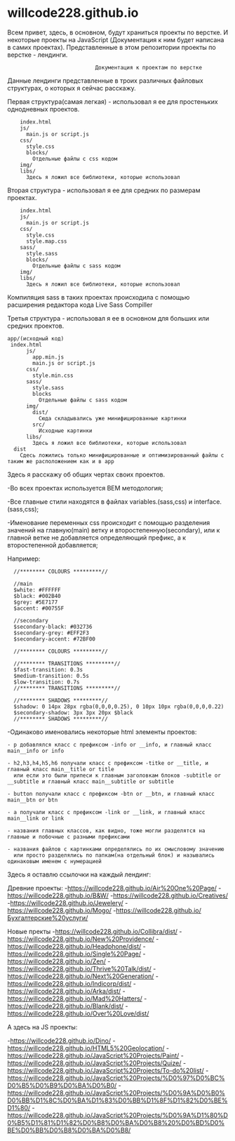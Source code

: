 # willcode228.github.io
Всем привет, здесь, в основном, будут храниться проекты по верстке. 
И некоторые проекты на JavaScript (Документация к ним будет написана в самих проектах).
Представленные в этом репозитории проекты по верстке - лендинги.


                                Документация к проектам по верстке
                                
Данные лендинги представленные в троих различных файловых структурах, о которых я сейчас расскажу.

Первая структура(самая легкая) - использовал я ее для простеньких однодневных проектов.

        index.html
        js/
          main.js or script.js
        css/
          style.css
          blocks/
            Отдельные файлы с css кодом
        img/
        libs/
          Здесь я ложил все библиотеки, которые использовал
  
  
  
Вторая структура - использовал я ее для средних по размерам проектах.

        index.html
        js/
          main.js or script.js
        css/
          style.css
          style.map.css
        sass/
          style.sass
          blocks/
            Отдельные файлы с sass кодом
        img/
        libs/
          Здесь я ложил все библиотеки, которые использовал
          
Компиляция sass в таких проектах происходила с помощью расширения редактора кода Live Sass Compiller


Третья структура - использовал я ее в основном для больших или средних проектов.

    app/(исходный код)
     index.html
          js/
            app.min.js
            main.js or script.js
          css/
            style.min.css
          sass/
            style.sass
            blocks
              Отдельные файлы с sass кодом
          img/
            dist/
              Сюда складывались уже минифицированные картинки
            src/
              Исходные картинки
          libs/
            Здесь я ложил все библиотеки, которые использовал
      dist
        Сдесь ложились только минифицированные и оптимизированный файлы с таким же расположением как и в app
        
        
        
Здесь я расскажу об общих чертах своих проектов.


  -Во всех проектах используется BEM методология;
  

  -Все главные стили находятся в файлах variables.(sass,css) и interface.(sass,css);
  

  -Именование переменных css происходит с помощью разделения значений на главную(main) ветку и второстепенную(secondary),
  или к главной ветке не добавляется определяющий префикс, а к второстепенной добавляется;
  
  Например:
  
      //******** COLOURS *********//

      //main
      $white: #FFFFFF
      $black: #002B40
      $grey: #5E7177
      $accent: #00755F

      //secondary
      $secondary-black: #032736
      $secondary-grey: #EFF2F3
      $secondary-accent: #72BF00

      //******** COLOURS *********//

      //******** TRANSITIONS *********//
      $fast-transition: 0.3s
      $medium-transition: 0.5s
      $low-transition: 0.7s
      //******** TRANSITIONS *********//

      //******** SHADOWS *********//
      $shadow: 0 14px 28px rgba(0,0,0,0.25), 0 10px 10px rgba(0,0,0,0.22)
      $secondary-shadow: 3px 3px 20px $black
      //******** SHADOWS *********//

  -Одинаково именовались некоторые html элементы проектов:
  
    - p добавлялся класс с префиксом -info or __info, и главный класс main__info or info
    
    - h2,h3,h4,h5,h6 получали класс с префиксом -titke or __title, и главный класс main__title or title
      или если это были припеси к главным заголовкам блоков -subtitle or __subtitle и главный класс main__subtitle or subtitle
    
    - button получали класс с префиксом -btn or __btn, и главный класс main__btn or btn
    
    - a получали класс с префиксом -link or __link, и главный класс main__link or link
    
    - названия главных классов, как видно, тоже могли разделятся на главные и побочные с разными префиксами
    
    - названия файлов с картинками определялись по их смысловому значению 
      или просто разделялись по папкам(на отдельный блок) и назывались одинаковым именем с нумерацией

 

Здесь я оставлю ссылочки на каждый лендинг:

  Древние проекты:
  -https://willcode228.github.io/Air%20One%20Page/
  -https://willcode228.github.io/B&W/
  -https://willcode228.github.io/Creatives/
  -https://willcode228.github.io/Jewelery/
  -https://willcode228.github.io/Mogo/
  -https://willcode228.github.io/Бухгалтерские%20услуги/

  Новые пректы
  -https://willcode228.github.io/Collibra/dist/
  -https://willcode228.github.io/New%20Providence/
  -https://willcode228.github.io/Headphone/dist/
  -https://willcode228.github.io/Single%20Page/
  -https://willcode228.github.io/Zen/
  -https://willcode228.github.io/Thrive%20Talk/dist/
  -https://willcode228.github.io/Next%20Generation/
  -https://willcode228.github.io/Indicorp/dist/
  -https://willcode228.github.io/Arka/dist/
  -https://willcode228.github.io/Mad%20Hatters/
  -https://willcode228.github.io/Blank/dist/
  -https://willcode228.github.io/Over%20Love/dist/
        
 А здесь на JS проекты:
 
  -https://willcode228.github.io/Dino/
  -https://willcode228.github.io/HTML5%20Geolocation/
  -https://willcode228.github.io/JavaScript%20Projects/Paint/
  -https://willcode228.github.io/JavaScript%20Projects/Quize/
  -https://willcode228.github.io/JavaScript%20Projects/To-do%20list/
  -https://willcode228.github.io/JavaScript%20Projects/%D0%97%D0%BC%D0%B5%D0%B9%D0%BA%D0%B0/
  -https://willcode228.github.io/JavaScript%20Projects/%D0%9A%D0%B0%D0%BB%D1%8C%D0%BA%D1%83%D0%BB%D1%8F%D1%82%D0%BE%D1%80/
  -https://willcode228.github.io/JavaScript%20Projects/%D0%9A%D1%80%D0%B5%D1%81%D1%82%D0%B8%D0%BA%D0%B8%20%D0%BD%D0%BE%D0%BB%D0%B8%D0%BA%D0%B8/

